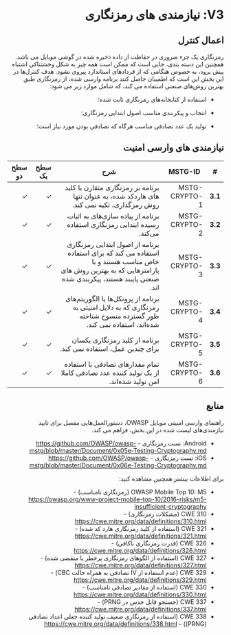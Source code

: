 <div dir="rtl" markdown="1">

# V3: نیازمندی های رمزنگاری

## اعمال کنترل

رمزنگاری یک جزء ضروری در حفاظت از داده ذخیره شده در گوشی موبایل می باشد. همچنین این دسته بندی، جایی است که ممکن است همه چیز به شکل وحشتناکی اشتباه پیش برود، به خصوص هنگامی که از قرداد‌های استاندارد پیروی نشود. هدف کنترل‌ها در این بخش این است که اطمینان حاصل کنند برنامه وارسی شده، از رمزنگاری طبق بهترین روش‌های صنعتی استفاده می کند، که شامل موارد زیر می شود:

- استفاده از کتابخانه‌های رمزنگاری ثابت شده؛

- انتخاب و پیکربندی مناسب اصول ابتدایی رمزنگاری؛

- تولید یک عدد تصادفی مناسب هرگاه که تصادفی بودن مورد نیاز است؛

## نیازمندی های وارسی امنیت

| # | MSTG-ID | شرح | سطح یک | سطح دو |
| -- | -------- | ---------------------- | - | - |
| **3.1** | MSTG-CRYPTO-1 | برنامه بر رمزنگاری متقارن با کلید های هاردکد شده، به عنوان تنها روش رمزگذاری، تکیه نمی کند.| ✓ | ✓ |
| **3.2** | MSTG-CRYPTO-2 | برنامه از پیاده سازی‌های به اثبات رسیده ابتدایی رمزنگاری استفاده می‌کند. | ✓ | ✓ |
| **3.3** | MSTG-CRYPTO-3 | برنامه از اصول ابتدایی رمزنگاری استفاده می کند که برای استفاده خاص مناسب هستند و با پارامترهایی که به بهترین روش های صنعتی پایبند هستند، پیکربندی شده اند.  | ✓ | ✓ |
| **3.4** | MSTG-CRYPTO-4 | برنامه از پروتکل‌ها یا الگوریتم‌های رمزنگاری که به دلایل امنیتی به طور گسترده منسوخ شناخته شده‌اند، استفاده نمی کند. | ✓ | ✓ |
| **3.5** | MSTG-CRYPTO-5 | برنامه از کلید رمزنگاری یکسان برای چندین عمل، استفاده نمی کند. | ✓ | ✓ |
| **3.6** | MSTG-CRYPTO-6 | تمام مقدارهای تصادفی با استفاده از یک تولید کننده عدد تصادفی کاملا امن تولید شده‌اند. | ✓ | ✓ |

## منابع

راهنمای وارسی امنیتی موبایل OWASP، دستورالعمل‌هایی مفصل برای تایید نیازمندی‌های لیست شده در این بخش، فراهم می کند.

- Android: تست رمزنگاری  - <https://github.com/OWASP/owasp-mstg/blob/master/Document/0x05e-Testing-Cryptography.md>
- iOS: تست رمزنگاری - <https://github.com/OWASP/owasp-mstg/blob/master/Document/0x06e-Testing-Cryptography.md>

برای اطلاعات بیشتر همچنین مشاهده کنید:

- OWASP Mobile Top 10: M5 (رمزنگاری نامناسب) - <https://owasp.org/www-project-mobile-top-10/2016-risks/m5-insufficient-cryptography>
- CWE 310 (مشکلات رمزنگاری) - <https://cwe.mitre.org/data/definitions/310.html>
- CWE 321 (استفاده از کلید رمزنگاری هارد کد شده) - <https://cwe.mitre.org/data/definitions/321.html>
- CWE 326 (قدرت رمزنگاری ناکافی) - <https://cwe.mitre.org/data/definitions/326.html>
- CWE 327 (استفاده از الگوهای رمزنگاری پرخطر یا منقضی شده) - <https://cwe.mitre.org/data/definitions/327.html>
- CWE 329 (عدم استفاده از IV تصادفی به همراه حالت CBC) - <https://cwe.mitre.org/data/definitions/329.html>
- CWE 330 (استفاده از مقادیر تصادفی نامناسب) - <https://cwe.mitre.org/data/definitions/330.html>
- CWE 337 (جستجو قابل حدس در PRNG) - <https://cwe.mitre.org/data/definitions/337.html>
- CWE 338 (استفاده از رمزنگاری ضعیف تولید کننده جعلی اعداد تصادفی (PRNG)) - <https://cwe.mitre.org/data/definitions/338.html>

</div>
